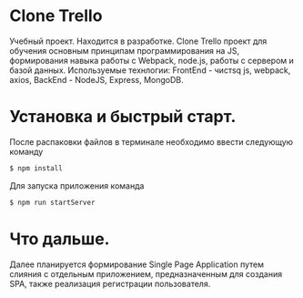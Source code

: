 # Clone Trello

Учебный проект. Находится в разработке.
Clone Trello проект для обучения основным принципам программирования на JS, формирования навыка работы с Webpack, node.js, работы с сервером и базой данных.
Используемые технлогии: FrontEnd - чистsq js, webpack, axios, BackEnd - NodeJS, Express, MongoDB.

# Установка и быстрый старт. 
После распаковки файлов в терминале необходимо ввести следующую команду

```sh
$ npm install 
```

Для запуска приложения команда

```sh
$ npm run startServer
```

# Что дальше.
Далее планируется формирование Single Page Application путем слияния с отдельным приложением, предназначенным для создания SPA, также реализация регистрации пользователя.

